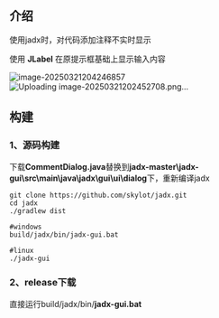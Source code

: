 

## 介绍

使用jadx时，对代码添加注释不实时显示

使用 **JLabel** 在原提示框基础上显示输入内容


![image-20250321204246857](https://github.com/user-attachments/assets/89c1ce74-5304-4b39-bd84-71a572559fff)
![Uploading image-20250321202452708.png…]()


## 构建

### 1、源码构建

下载**CommentDialog.java**替换到**jadx-master\jadx-gui\src\main\java\jadx\gui\ui\dialog**下，重新编译jadx

```shell
git clone https://github.com/skylot/jadx.git
cd jadx
./gradlew dist
```

```shell
#windows
build/jadx/bin/jadx-gui.bat

#linux
./jadx-gui
```



### 2、release下载

直接运行build/jadx/bin/**jadx-gui.bat**
